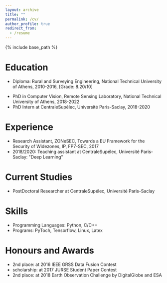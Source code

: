 ```yaml
---
layout: archive
title: ""
permalink: /cv/
author_profile: true
redirect_from:
  - /resume
---
```


{% include base_path %}

Education
======
* Diploma: Rural and Surveying Engineering, National Technical University of Athens, 2010-2016, [Grade: 8.20/10]
<!-- * 2016 Master Thesis: Design, Development and Evaluation of Deep Learning-based Classification Frameworks for High Resolution Remote Sensing Data. Implementation and Integration into Orfeo Toolbox, 2016, [Grade: 10/10] -->
* PhD in Computer Vision, Remote Sensing Laboratory, National Technical University of Athens, 2018-2022
* PhD Intern at CentraleSupélec, Université Paris-Saclay, 2018-2020

Experience
======
* Research Assistant, ZONeSEC, Towards a EU Framework for the Security of Widezones, IP, FP7-SEC, 2017
* 2018/2020: Teaching assistant at CentraleSupélec, Université Paris-Saclay: 
    "Deep Learning"


Current Studies
======
* PostDoctoral Researcher at CentraleSupélec, Université Paris-Saclay

  
Skills
======
* Programming Languages: Python, C/C++
* Programs: PyToch, Tensorflow, Linux, Latex

Honours and Awards
======
* 2nd place: at 2016 IEEE GRSS Data Fusion Contest
* scholarship: at 2017 JURSE Student Paper Contest
* 2nd place: at 2018 Earth Observation Challenge by DigitalGlobe and ESA

